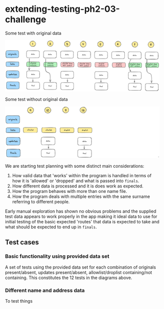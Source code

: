 # extending-testing-ph2-03-challenge

Some test with original data

![combinations with originals](images/has_originals2.png)

Some test without original data

![combinations without originals](images/no_originals5.png)

We are starting test planning with some distinct main considerations:
1. How valid data that 'works' within the program is handled in terms of how it is 'allowed' or 'dropped' and what is passed into `finals`.
2. How different data is processed and it is does work as expected.
3. How the program behaves with more than one name file.
4. How the program deals with multiple entries with the same surname referring to different people.

Early manual exploration has shown no obvious problems and the supplied test data appears to work properly in the app making it ideal data to use for initial testing of the basic expected 'routes' that data is expected to take and what should be expected to end up in `finals`.

## Test cases

### Basic functionality using provided data set

A set of tests using the provided data set for each combination of originals present/absent, updates present/absent, allowlist/droplist containing/not containing. This constitutes the 12 tests in the diagrams above.

### Different name and address data

To test things